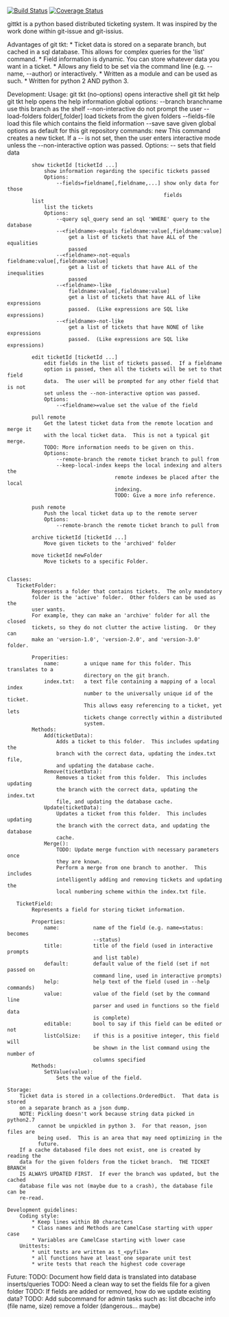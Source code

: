 [![Build Status](https://travis-ci.org/tstone2077/git-tkt.svg?branch=develop)](https://travis-ci.org/tstone2077/git-tkt)
[![Coverage Status](https://coveralls.io/repos/tstone2077/git-tkt/badge.svg)](https://coveralls.io/r/tstone2077/git-tkt)

gittkt is a python based distributed ticketing system.  It was inspired by
the work done within git-issue and git-issius.

Advantages of git tkt:
    * Ticket data is stored on a separate branch, but cached in a sql database.
       This allows for complex queries for the 'list' command.
    * Field information is dynamic.  You can store whatever data you want
       in a ticket.
    * Allows any field to be set via the command line (e.g. --name, --author)
       or interactively.
    * Written as a module and can be used as such.
    * Written for python 2 AND python 3.

Development:
    Usage:
        git tkt (no-options) opens interactive shell
        git tkt help
        git tkt <command> help opens the help information
        global options:
            --branch branchname          use this branch as the shelf
            --non-interactive            do not prompt the user
            --load-folders folder[,folder] load tickets from the given folders
            --fields-file                load this file which contains the field
                                         information
            --save                       save given global options as default
                                         for this git repository
        commands:
            new
                This command creates a new ticket.  If a --<fieldname> is not
                set, then the user enters interactive mode unless the
                --non-interactive option was passed.
                Options:
                    --<fieldname> sets that field data

            show ticketId [ticketId ...]
                show information regarding the specific tickets passed
                Options:
                    --fields=fieldname[,fieldname,...] show only data for those 
                                                       fields
            list
                list the tickets
                Options:
                    --query sql_query send an sql 'WHERE' query to the database
                    --<fieldname>-equals fieldname:value[,fieldname:value]
                        get a list of tickets that have ALL of the equalities
                        passed
                    --<fieldname>-not-equals fieldname:value[,fieldname:value]
                        get a list of tickets that have ALL of the inequalities
                        passed
                    --<fieldname>-like 
                        fieldname:value[,fieldname:value]
                        get a list of tickets that have ALL of like expressions
                        passed.  (Like expressions are SQL like expressions)
                    --<fieldname>-not-like
                        get a list of tickets that have NONE of like expressions
                        passed.  (Like expressions are SQL like expressions)

            edit ticketId [ticketId ...]
                edit fields in the list of tickets passed.  If a fieldname
                option is passed, then all the tickets will be set to that field
                data.  The user will be prompted for any other field that is not
                set unless the --non-interactive option was passed.
                Options:
                    --<fieldname>=value set the value of the field

            pull remote
                Get the latest ticket data from the remote location and merge it
                with the local ticket data.  This is not a typical git merge.
                TODO: More information needs to be given on this.
                Options:
                    --remote-branch the remote ticket branch to pull from
                    --keep-local-index keeps the local indexing and alters the
                                       remote indexes be placed after the local
                                       indexing.
                                       TODO: Give a more info reference.
                
            push remote
                Push the local ticket data up to the remote server
                Options:
                    --remote-branch the remote ticket branch to pull from

            archive ticketId [ticketId ...]
                Move given tickets to the 'archived' folder

            move ticketId newFolder
                Move tickets to a specific Folder.


    Classes:
       TicketFolder:
            Represents a folder that contains tickets.  The only mandatory
            folder is the 'active' folder.  Other folders can be used as the
            user wants.
            For example, they can make an 'archive' folder for all the closed
            tickets, so they do not clutter the active listing.  Or they can
            make an 'version-1.0', 'version-2.0', and 'version-3.0' folder.

            Properities:
                name:        a unique name for this folder. This translates to a
                             directory on the git branch.
                index.txt:   a text file containing a mapping of a local index 
                             number to the universally unique id of the ticket.
                             This allows easy referencing to a ticket, yet lets
                             tickets change correctly within a distributed 
                             system.
            Methods:
                Add(ticketData):
                    Adds a ticket to this folder.  This includes updating the
                    branch with the correct data, updating the index.txt file,
                    and updating the database cache.
                Remove(ticketData):
                    Removes a ticket from this folder.  This includes updating
                    the branch with the correct data, updating the index.txt
                    file, and updating the database cache.
                Update(ticketData):
                    Updates a ticket from this folder.  This includes updating
                    the branch with the correct data, and updating the database 
                    cache.
                Merge():
                    TODO: Update merge function with necessary parameters once
                    they are known.
                    Perform a merge from one branch to another.  This includes
                    intelligently adding and removing tickets and updating the
                    local numbering scheme within the index.txt file.

       TicketField:
            Represents a field for storing ticket information.

            Properties:
                name:           name of the field (e.g. name=status: becomes 
                                --status)
                title:          title of the field (used in interactive prompts
                                and list table)
                default:        default value of the field (set if not passed on
                                command line, used in interactive prompts)
                help:           help text of the field (used in --help commands)
                value:          value of the field (set by the command line
                                parser and used in functions so the field data
                                is complete)
                editable:       bool to say if this field can be edited or not
                listColSize:    if this is a positive integer, this field will
                                be shown in the list command using the number of
                                columns specified
            Methods:
                SetValue(value):
                    Sets the value of the field.

    Storage:
        Ticket data is stored in a collections.OrderedDict.  That data is stored
        on a separate branch as a json dump.
        NOTE: Pickling doesn't work because string data picked in python2.7 
              cannot be unpickled in python 3.  For that reason, json files are
              being used.  This is an area that may need optimizing in the
              future.
        If a cache databased file does not exist, one is created by reading the
        data for the given folders from the ticket branch.  THE TICKET BRANCH 
        IS ALWAYS UPDATED FIRST.  If ever the branch was updated, but the cached
        database file was not (maybe due to a crash), the database file can be
        re-read.

    Development guidelines:
        Coding style:
            * Keep lines within 80 characters
            * Class names and Methods are CamelCase starting with upper case
            * Variables are CamelCase starting with lower case
        Unittests:
            * unit tests are written as t_<pyfile>
            * all functions have at least one separate unit test
            * write tests that reach the highest code coverage

Future:
    TODO: Document how field data is translated into database inserts/queries
    TODO: Need a clean way to set the fields file for a given folder
    TODO: If fields are added or removed, how do we update existing data?
    TODO: Add subcommand for admin tasks such as:
            list dbcache info (file name, size)
            remove a folder (dangerous... maybe)
